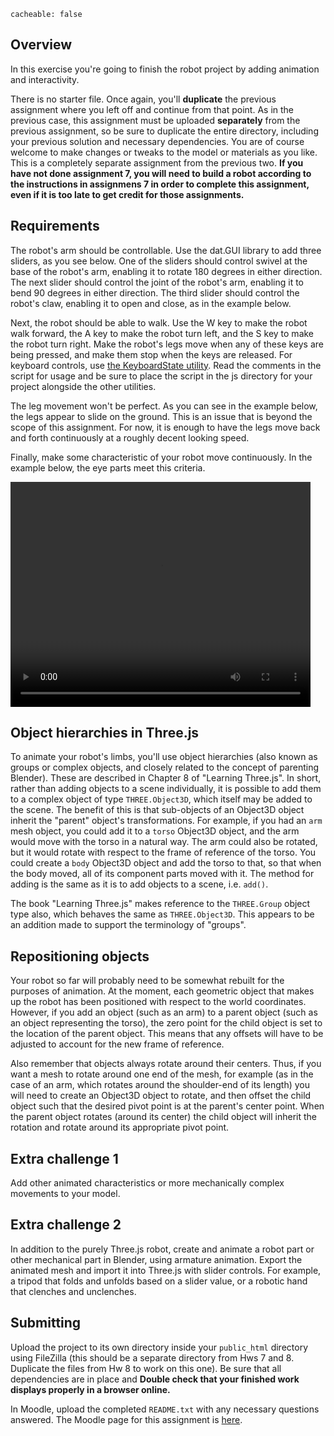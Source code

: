 ```
cacheable: false
```
## Overview

In this exercise you're going to finish the robot project by adding animation and interactivity.

There is no starter file. Once again, you'll **duplicate** the previous assignment where you left off and continue from that point. As in the previous case, this assignment must be uploaded **separately** from the previous assignment, so be sure to duplicate the entire directory, including your previous solution and necessary dependencies. You are of course welcome to make changes or tweaks to the model or materials as you like. This is a completely separate assignment from the previous two. **If you have not done assignment 7, you will need to build a robot according to the instructions in assignmens 7 in order to complete this assignment, even if it is too late to get credit for those assignments.**

## Requirements

The robot's arm should be controllable. Use the dat.GUI library to add three sliders, as you see below. One of the sliders should control swivel at the base of the robot's arm, enabling it to rotate 180 degrees in either direction. The next slider should control the joint of the robot's arm, enabling it to bend 90 degrees in either direction. The third slider should control the robot's claw, enabling it to open and close, as in the example below.

Next, the robot should be able to walk. Use the W key to make the robot walk forward, the A key to make the robot turn left, and the S key to make the robot turn right. Make the robot's legs move when any of these keys are being pressed, and make them stop when the keys are released. For keyboard controls, use [the KeyboardState utility](http://cs315.pugetsound.edu/~tmullen/js/KeyboardState.js). Read the comments in the script for usage and be sure to place the script in the js directory for your project alongside the other utilities.  

The leg movement won't be perfect. As you can see in the example below, the legs appear to slide on the ground. This is an issue that is beyond the scope of this assignment. For now, it is enough to have the legs move back and forth continuously at a roughly decent looking speed.

Finally, make some characteristic of your robot move continuously. In the example below, the eye parts meet this criteria.

<video width="480" height="360" controls>
  <source src="/~tmullen/images/cg/robot-anim.ogv" type="video/ogg;" codecs="theora, vorbis">
Your browser does not support the video tag.
</video>


## Object hierarchies in Three.js

To animate your robot's limbs, you'll use object hierarchies (also known as groups or complex objects, and closely related to the concept of parenting Blender). These are described in Chapter 8 of "Learning Three.js". In short, rather than adding objects to a scene individually, it is possible to add them to a complex object of type `THREE.Object3D`, which itself may be added to the scene. The benefit of this is that sub-objects of an Object3D object inherit the "parent" object's transformations. For example, if you had an `arm` mesh object, you could add it to a `torso` Object3D object, and the arm would move with the torso in a natural way. The arm could also be rotated, but it would rotate with respect to the frame of reference of the torso. You could create a `body` Object3D object and add the torso to that, so that when the body moved, all of its component parts moved with it. The method for adding is the same as it is to add objects to a scene, i.e. `add()`.

The book "Learning Three.js" makes reference to the `THREE.Group` object type also, which behaves the same as `THREE.Object3D`. This appears to be an addition made to support the terminology of "groups".

## Repositioning objects

Your robot so far will probably need to be somewhat rebuilt for the purposes of animation. At the moment, each geometric object that makes up the robot has been positioned with respect to the world coordinates. However, if you add an object (such as an arm) to a parent object (such as an object representing the torso), the zero point for the child object is set to the location of the parent object. This means that any offsets will have to be adjusted to account for the new frame of reference.

Also remember that objects always rotate around their centers. Thus, if you want a mesh to rotate around one end of the mesh, for example (as in the case of an arm, which rotates around the shoulder-end of its length) you will need to create an Object3D object to rotate, and then offset the child object such that the desired pivot point is at the parent's center point. When the parent object rotates (around its center) the child object will inherit the rotation and rotate around its appropriate pivot point.

## Extra challenge 1

Add other animated characteristics or more mechanically complex movements to your model.

## Extra challenge 2

In addition to the purely Three.js robot, create and animate a robot part or other mechanical part in Blender, using armature animation. Export the animated mesh and import it into Three.js with slider controls. For example, a tripod that folds and unfolds based on a slider value, or a robotic hand that clenches and unclenches.


## Submitting

Upload the project to its own directory inside your `public_html` directory using FileZilla (this should be a separate directory from Hws 7 and 8. Duplicate the files from  Hw 8 to work on this one). Be sure that all dependencies are in place and **Double check that your finished work displays properly in a browser online.** 

In Moodle, upload the completed `README.txt` with any necessary questions answered.
The Moodle page for this assignment is [here](https://moodle.pugetsound.edu/moodle/mod/assign/view.php?id=340294).

